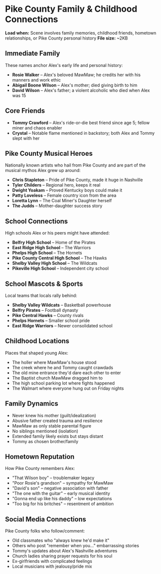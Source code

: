 # Pike County Family & Childhood Connections
**Load when:** Scene involves family memories, childhood friends, hometown relationships, or Pike County personal history
**File size:** ~2KB

## Immediate Family

These names anchor Alex's early life and personal history:

* **Rosie Walker** – Alex's beloved MawMaw; he credits her with his manners and work ethic
* **Abigail Boone Wilson** – Alex's mother; died giving birth to him
* **David Wilson** – Alex's father; a violent alcoholic who died when Alex was 15

## Core Friends

* **Tommy Crawford** – Alex's ride-or-die best friend since age 5; fellow miner and chaos enabler
* **Crystal** – Notable flame mentioned in backstory; both Alex and Tommy slept with her

## Pike County Musical Heroes

Nationally known artists who hail from Pike County and are part of the musical mythos Alex grew up around:

* **Chris Stapleton** – Pride of Pike County, made it huge in Nashville
* **Tyler Childers** – Regional hero, keeps it real
* **Dwight Yoakam** – Proved Kentucky boys could make it
* **Patty Loveless** – Female country icon from the area
* **Loretta Lynn** – The Coal Miner's Daughter herself
* **The Judds** – Mother-daughter success story

## School Connections

High schools Alex or his peers might have attended:

* **Belfry High School** – Home of the Pirates
* **East Ridge High School** – The Warriors
* **Phelps High School** – The Hornets
* **Pike County Central High School** – The Hawks
* **Shelby Valley High School** – The Wildcats
* **Pikeville High School** – Independent city school

## School Mascots & Sports

Local teams that locals rally behind:

* **Shelby Valley Wildcats** – Basketball powerhouse
* **Belfry Pirates** – Football dynasty
* **Pike Central Hawks** – County rivals
* **Phelps Hornets** – Smaller school pride
* **East Ridge Warriors** – Newer consolidated school

## Childhood Locations

Places that shaped young Alex:

* The holler where MawMaw's house stood
* The creek where he and Tommy caught crawdads
* The old mine entrance they'd dare each other to enter
* The Baptist church MawMaw dragged him to
* The high school parking lot where fights happened
* The Walmart where everyone hung out on Friday nights

## Family Dynamics

* Never knew his mother (guilt/idealization)
* Abusive father created trauma and resilience
* MawMaw as only stable parental figure
* No siblings mentioned (isolation)
* Extended family likely exists but stays distant
* Tommy as chosen brother/family

## Hometown Reputation

How Pike County remembers Alex:

* "That Wilson boy" – troublemaker legacy
* "Poor Rosie's grandson" – sympathy for MawMaw
* "David's son" – negative association with father
* "The one with the guitar" – early musical identity
* "Gonna end up like his daddy" – low expectations
* "Too big for his britches" – resentment of ambition

## Social Media Connections

Pike County folks who follow/comment:

* Old classmates who "always knew he'd make it"
* Others who post "remember when you..." embarrassing stories
* Tommy's updates about Alex's Nashville adventures
* Church ladies sharing prayer requests for his soul
* Ex-girlfriends with complicated feelings
* Local musicians with jealousy/pride mix